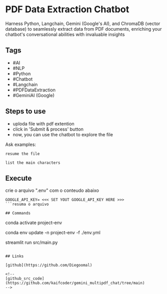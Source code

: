 # PDF Data Extraction Chatbot

Harness Python, Langchain, Gemini (Google's AI), and ChromaDB (vector database) to seamlessly extract data from PDF documents, enriching your chatbot's conversational abilities with invaluable insights


## Tags

- #AI
- #NLP
- #Python
- #Chatbot
- #Langchain
- #PDFDataExtraction
- #GeminiAI (Google)

## Steps to use

- uploda file with pdf extention
- click in 'Submit & process' button
- now, you can use the chatbot to explore the file

Ask examples:

```
resume the file
```

```
list the main characters
```


## Execute

crie o arquivo ".env" com o conteudo abaixo

```
GOOGLE_API_KEY= <<< SET YOUT GOOGLE_API_KEY HERE >>>
```resuma o arquivo

## Commands

```

conda activate project-env

conda env update -n project-env -f ./env.yml

streamlit run src/main.py
 
```

## Links

[github](https://github.com/Diegoomal)

<!-- 
[github_src_code](https://github.com/kaifcoder/gemini_multipdf_chat/tree/main)
-->